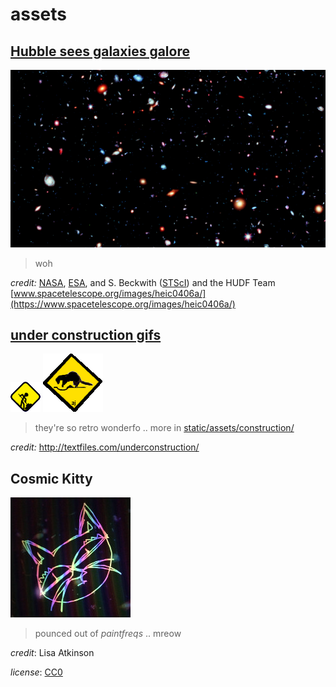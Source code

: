 # assets

## [Hubble sees galaxies galore](https://www.spacetelescope.org/images/heic0406a/)

![Hubble sees galaxies galore](/static/assets/space/galaxies.jpg)

> woh

_credit:_ [NASA](https://www.nasa.gov/), [ESA](https://www.esa.int/),
and S. Beckwith ([STScI](https://www.stsci.edu/)) and the HUDF Team
[www.spacetelescope.org/images/heic0406a/](https://www.spacetelescope.org/images/heic0406a/)

## [under construction gifs](http://textfiles.com/underconstruction/)

![construction idea](/static/assets/construction/construction_person_dig_idea.gif)
![construction mammal](/static/assets/construction/construction_mammal.gif)

> they're so retro wonderfo ..
> more in [static/assets/construction/](/static/assets/construction/)

_credit:_ <http://textfiles.com/underconstruction/>

## Cosmic Kitty

![Cosmic Kitty](/static/assets/characters/cosmic_kitty.jpg)

> pounced out of _paintfreqs_ .. mreow

_credit_: Lisa Atkinson

_license_: [CC0](https://creativecommons.org/publicdomain/zero/1.0/)
